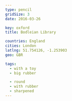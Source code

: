 ```yaml
---
type: pencil
gridSize: 3
date: 2016-03-26

key: oxford
title: Bodleian Library

countries: England
cities: London
latlng: 51.754126, -1.253903
geo: GBR

tags:
  - with a toy
  - big rubber

  - round
  - with rubber
  - sharpened
---
```

